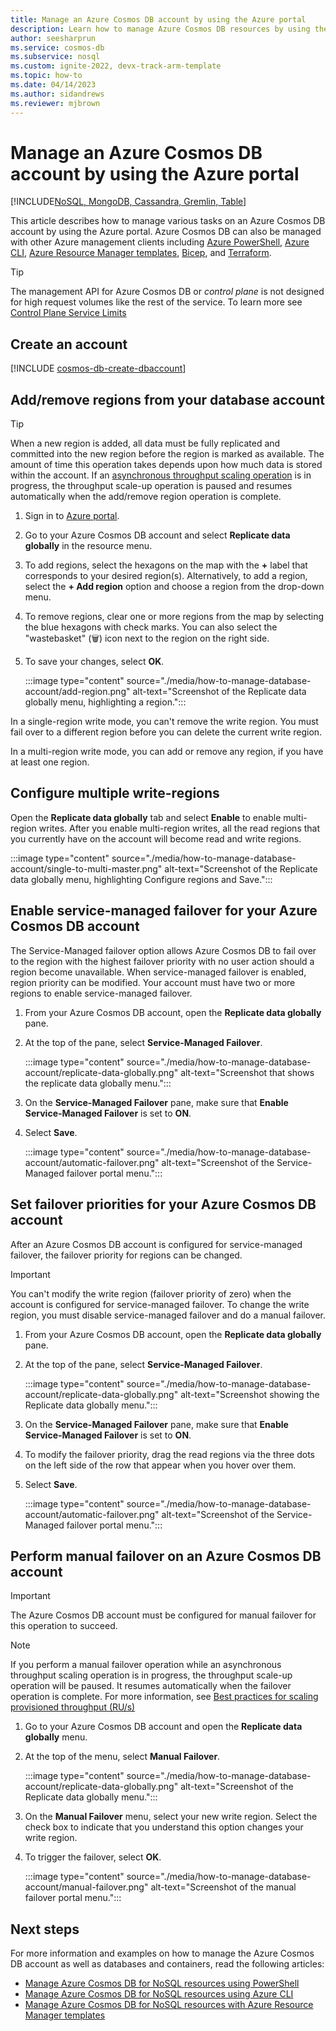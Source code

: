```yaml
---
title: Manage an Azure Cosmos DB account by using the Azure portal
description: Learn how to manage Azure Cosmos DB resources by using the Azure portal, PowerShell, CLI, and Azure Resource Manager templates.
author: seesharprun
ms.service: cosmos-db
ms.subservice: nosql
ms.custom: ignite-2022, devx-track-arm-template
ms.topic: how-to
ms.date: 04/14/2023
ms.author: sidandrews
ms.reviewer: mjbrown
---
```


# Manage an Azure Cosmos DB account by using the Azure portal

[!INCLUDE[NoSQL, MongoDB, Cassandra, Gremlin, Table](includes/appliesto-nosql-mongodb-cassandra-gremlin-table.md)]

This article describes how to manage various tasks on an Azure Cosmos DB account by using the Azure portal. Azure Cosmos DB can also be managed with other Azure management clients including [Azure PowerShell](manage-with-powershell.md), [Azure CLI](nosql/manage-with-cli.md), [Azure Resource Manager templates](./manage-with-templates.md), [Bicep](nosql/manage-with-bicep.md), and [Terraform](nosql/samples-terraform.md).

> [!TIP]
> The management API for Azure Cosmos DB or *control plane* is not designed for high request volumes like the rest of the service. To learn more see [Control Plane Service Limits](concepts-limits.md#control-plane)

## Create an account

[!INCLUDE [cosmos-db-create-dbaccount](includes/cosmos-db-create-dbaccount.md)]

## Add/remove regions from your database account

> [!TIP]
> When a new region is added, all data must be fully replicated and committed into the new region before the region is marked as available. The amount of time this operation takes depends upon how much data is stored within the account. If an [asynchronous throughput scaling operation](scaling-provisioned-throughput-best-practices.md#background-on-scaling-rus) is in progress, the throughput scale-up operation is paused and resumes automatically when the add/remove region operation is complete.

1. Sign in to [Azure portal](https://portal.azure.com).

1. Go to your Azure Cosmos DB account and select **Replicate data globally** in the resource menu.

1. To add regions, select the hexagons on the map with the **+** label that corresponds to your desired region(s). Alternatively, to add a region, select the **+ Add region** option and choose a region from the drop-down menu.

1. To remove regions, clear one or more regions from the map by selecting the blue hexagons with check marks. You can also select the "wastebasket" (🗑) icon next to the region on the right side.

1. To save your changes, select **OK**.

   :::image type="content" source="./media/how-to-manage-database-account/add-region.png" alt-text="Screenshot of the Replicate data globally menu, highlighting a region.":::

In a single-region write mode, you can't remove the write region. You must fail over to a different region before you can delete the current write region.

In a multi-region write mode, you can add or remove any region, if you have at least one region.

## <a id="configure-multiple-write-regions"></a>Configure multiple write-regions

Open the **Replicate data globally** tab and select **Enable** to enable multi-region writes. After you enable multi-region writes, all the read regions that you currently have on the account will become read and write regions.

:::image type="content" source="./media/how-to-manage-database-account/single-to-multi-master.png" alt-text="Screenshot of the Replicate data globally menu, highlighting Configure regions and Save.":::

## <a id="automatic-failover"></a>Enable service-managed failover for your Azure Cosmos DB account

The Service-Managed failover option allows Azure Cosmos DB to fail over to the region with the highest failover priority with no user action should a region become unavailable. When service-managed failover is enabled, region priority can be modified. Your account must have two or more regions to enable service-managed failover.

1. From your Azure Cosmos DB account, open the **Replicate data globally** pane.

1. At the top of the pane, select **Service-Managed Failover**.

   :::image type="content" source="./media/how-to-manage-database-account/replicate-data-globally.png" alt-text="Screenshot that shows the replicate data globally menu.":::

1. On the **Service-Managed Failover** pane, make sure that **Enable Service-Managed Failover** is set to **ON**.

1. Select **Save**.

   :::image type="content" source="./media/how-to-manage-database-account/automatic-failover.png" alt-text="Screenshot of the Service-Managed failover portal menu.":::

## Set failover priorities for your Azure Cosmos DB account

After an Azure Cosmos DB account is configured for service-managed failover, the failover priority for regions can be changed.

> [!IMPORTANT]
> You can't modify the write region (failover priority of zero) when the account is configured for service-managed failover. To change the write region, you must disable service-managed failover and do a manual failover.

1. From your Azure Cosmos DB account, open the **Replicate data globally** pane.

1. At the top of the pane, select **Service-Managed Failover**.

   :::image type="content" source="./media/how-to-manage-database-account/replicate-data-globally.png" alt-text="Screenshot showing the Replicate data globally menu.":::

1. On the **Service-Managed Failover** pane, make sure that **Enable Service-Managed Failover** is set to **ON**.

1. To modify the failover priority, drag the read regions via the three dots on the left side of the row that appear when you hover over them.

1. Select **Save**.

   :::image type="content" source="./media/how-to-manage-database-account/automatic-failover.png" alt-text="Screenshot of the Service-Managed failover portal menu.":::

## <a id="manual-failover"></a>Perform manual failover on an Azure Cosmos DB account

> [!IMPORTANT]
> The Azure Cosmos DB account must be configured for manual failover for this operation to succeed.

> [!NOTE]
> If you perform a manual failover operation while an asynchronous throughput scaling operation is in progress, the throughput scale-up operation will be paused. It resumes automatically when the failover operation is complete. For more information, see [Best practices for scaling provisioned throughput (RU/s)](scaling-provisioned-throughput-best-practices.md#background-on-scaling-rus)

1. Go to your Azure Cosmos DB account and open the **Replicate data globally** menu.

1. At the top of the menu, select **Manual Failover**.

   :::image type="content" source="./media/how-to-manage-database-account/replicate-data-globally.png" alt-text="Screenshot of the Replicate data globally menu.":::

1. On the **Manual Failover** menu, select your new write region. Select the check box to indicate that you understand this option changes your write region.

1. To trigger the failover, select **OK**.

   :::image type="content" source="./media/how-to-manage-database-account/manual-failover.png" alt-text="Screenshot of the manual failover portal menu.":::


## Next steps

For more information and examples on how to manage the Azure Cosmos DB account as well as databases and containers, read the following articles:

* [Manage Azure Cosmos DB for NoSQL resources using PowerShell](manage-with-powershell.md)
* [Manage Azure Cosmos DB for NoSQL resources using Azure CLI](sql/manage-with-cli.md)
* [Manage Azure Cosmos DB for NoSQL resources with Azure Resource Manager templates](./manage-with-templates.md)
